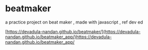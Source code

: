 <!-- '{"name":"beatmaker","version": 12,"tech": ["HTML","CSS","Javascript"],"tags":["frontend"],"snapshots":[]}' -->
# beatmaker
a practice project on beat maker , made with javascript , ref dev ed

[https://devadula-nandan.github.io/beatmaker/](https://devadula-nandan.github.io/beatmaker_app/)https://devadula-nandan.github.io/beatmaker_app/
